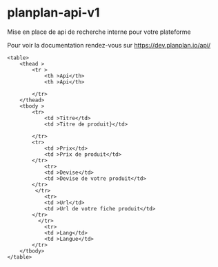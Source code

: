 <h1>planplan-api-v1</h1>

<p>Mise en place de api de recherche interne pour votre plateforme</p>

<p>Pour voir la documentation rendez-vous sur <a href="https://dev.planplan.io/api/">https://dev.planplan.io/api/</a></p>

    <table>
        <thead >
            <tr >
                <th >Api</th>
                <th >Api</th>
          
            </tr>
        </thead>
        <tbody >
            <tr>
                <td >Titre</td> 
                <td >Titre de produit}</td>
           
            </tr>
            <tr>
                <td >Prix</td> 
                <td >Prix de produit</td>
            </tr> 
                <tr>
                <td >Devise</td> 
                <td >Devise de votre produit</td>
            </tr> 
             </tr> 
                <tr>
                <td >Url</td> 
                <td >Url de votre fiche produit</td>
            </tr>
              </tr> 
                <tr>
                <td >Lang</td> 
                <td >Langue</td>
            </tr>
        </tbody>
    </table>
